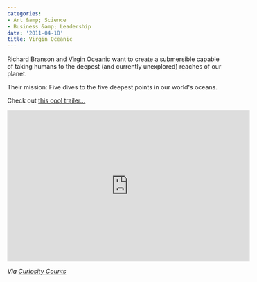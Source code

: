 ```yaml
---
categories:
- Art &amp; Science
- Business &amp; Leadership
date: '2011-04-18'
title: Virgin Oceanic
---
```


Richard Branson and <a href="http://www.virginoceanic.com/">Virgin Oceanic</a> want to create a submersible capable of taking humans to the deepest (and currently unexplored) reaches of our planet.

Their mission: Five dives to the five deepest points in our world's oceans.

Check out <a href="https://www.youtube.com/watch?v=_Sk_XEHfqwk">this cool trailer...</a>

<p align="center"><iframe title="YouTube video player" width="560" height="349" src="https://www.youtube.com/embed/_Sk_XEHfqwk?rel=0" frameborder="0" allowfullscreen></iframe></p>

<em>Via <a href="http://curiositycounts.com/post/4377114692/richard-branson-announces-virgin-oceanic">Curiosity Counts</a></em>